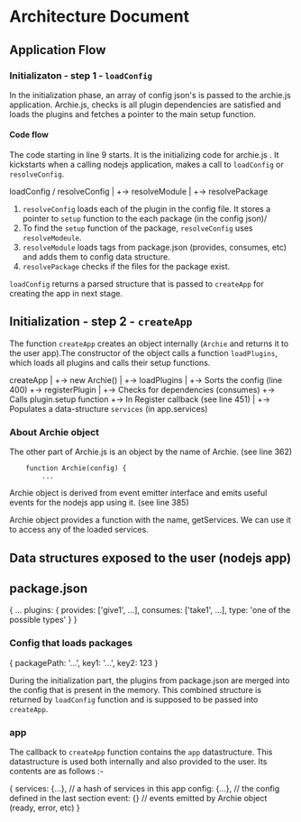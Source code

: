 # Architecture Document

## Application Flow

### Initializaton - step 1 - `loadConfig`

In the initialization phase, an array of config json's is passed to the archie.js application. Archie.js, checks is all plugin dependencies are satisfied and loads the plugins and fetches a pointer to the main setup function.

#### Code flow

The code starting in line 9 starts. It is the initializing code for archie.js . It kickstarts when a calling nodejs application, makes a call to `loadConfig` or `resolveConfig`. 

loadConfig / resolveConfig
      |
      +-> resolveModule
           |
           +-> resolvePackage

1. `resolveConfig` loads each of the plugin in the config file. It stores a pointer to `setup` function to the each package (in the config json)/
2. To find the `setup` function of the package, `resolveConfig` uses `resolveModeule`.
3. `resolveModule` loads tags from package.json (provides, consumes, etc) and adds them to config data structure.
4. `resolvePackage` checks if the files for the package exist.

`loadConfig` returns a parsed structure that is passed to `createApp` for creating the app in next stage. 

## Initialization - step 2 - `createApp`

The function `createApp` creates an object internally (`Archie` and returns it to the user app).The constructor of the object calls a function `loadPlugins`, which loads all plugins and calls their setup functions.

createApp
  |
  +-> new Archie()
       |
       +-> loadPlugins
           |
           +-> Sorts the config (line 400)
           +-> registerPlugin
               |
               +-> Checks for dependencies (consumes)
               +-> Calls plugin.setup function
               +-> In Register callback (see line 451)
                 |
                 +-> Populates a data-structure `services` (in app.services)

### About Archie object

The other part of Archie.js is an object by the name of Archie. (see line 362)

        function Archie(config) {
            ...

Archie object is derived from event emitter interface and emits useful events for the nodejs app using it. (see line 385)


Archie object provides a function with the name, getServices. We can use it to access any of the loaded services.


## Data structures exposed to the user (nodejs app)

## package.json

{
    ...
    plugins: {
        provides: ['give1', ...],
        consumes: ['take1', ...],
        type: 'one of the possible types'
    }
}


### Config that loads packages

{
    packagePath: '...',
    key1: '...',
    key2: 123
}

During the initialization part, the plugins from package.json are merged into the config that is present in the memory. This combined structure is returned by `loadConfig` function and is supposed to be passed into `createApp`.

### app

The callback to `createApp` function contains the `app` datastructure. This datastructure is used both internally and also provided to the user. Its contents are as follows :-

{
    services: {...},   // a hash of services in this app
    config: {...},     // the config defined in the last section
    event: {}          // events emitted by Archie object (ready, error, etc)
}
